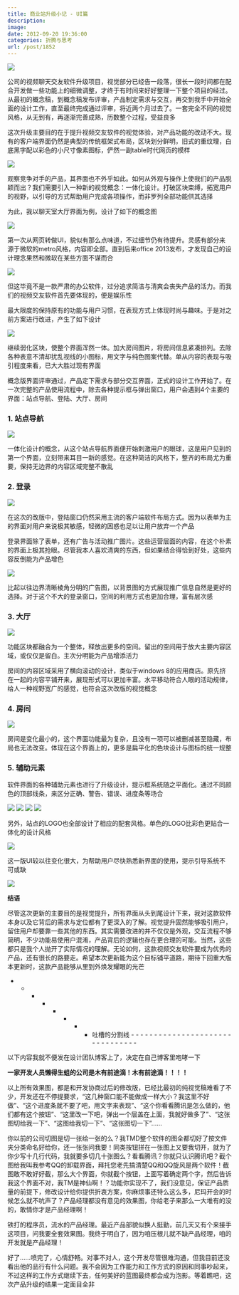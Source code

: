 ```yaml
---
title: 商业站升级小记 - UI篇
description: 
image: 
date: 2012-09-20 19:36:00
categories: 折腾与思考
url: /post/1852
---
```


![](https://storage.fleek-internal.com/0a3a8890-e65e-47ce-93d7-0442b9209d38-bucket/blog/posts/2012-09/09-20/1.jpg)

公司的视频聊天交友软件升级项目，视觉部分已经告一段落，很长一段时间都在配合开发做一些功能上的细微调整，才终于有时间来好好整理一下整个项目的经过。从最初的概念稿，到概念稿发布评审，产品制定需求与交互，再交到我手中开始全面的设计工作，直至最终完成通过评审，将近两个月过去了。一套完全不同的视觉风格，从无到有，再逐渐完善成熟，历数整个过程，受益良多

这次升级主要目的在于提升视频交友软件的视觉体验，对产品功能的改动不大。现有的客户端界面仍然是典型的传统框架式布局，区块划分鲜明，旧式的重纹理，白底黑字配以彩色的小尺寸像素图标，俨然一副table时代网页的模样

![](https://storage.fleek-internal.com/0a3a8890-e65e-47ce-93d7-0442b9209d38-bucket/blog/posts/2012-09/09-20/2.jpg)

观察竞争对手的产品，其界面也不外乎如此。如何从外观与操作上使我们的产品脱颖而出？我们需要引入一种新的视觉概念：一体化设计。打破区块束缚，拓宽用户的视野，以引导的方式帮助用户完成各项操作，而非罗列全部功能供其选择

为此，我以聊天室大厅界面为例，设计了如下的概念图

![](https://storage.fleek-internal.com/0a3a8890-e65e-47ce-93d7-0442b9209d38-bucket/blog/posts/2012-09/09-20/3.jpg)

第一次从网页转做UI，貌似有那么点味道，不过细节仍有待提升。灵感有部分来源于微软的metro风格，内容即全部。直到后来office 2013发布，才发现自己的设计理念果然和微软在某些方面不谋而合

![](https://storage.fleek-internal.com/0a3a8890-e65e-47ce-93d7-0442b9209d38-bucket/blog/posts/2012-09/09-20/4.jpg)

但这毕竟不是一款严肃的办公软件，过分追求简洁与清爽会丧失产品的活力。而我们的视频交友软件首先要体现的，便是娱乐性

最大限度的保持原有的功能与用户习惯，在表现方式上体现时尚与趣味。于是对之前方案进行改进，产生了如下设计

![](https://storage.fleek-internal.com/0a3a8890-e65e-47ce-93d7-0442b9209d38-bucket/blog/posts/2012-09/09-20/5.jpg)

继续弱化区块，使整个界面浑然一体。加大房间图片，将房间信息紧凑排列。去除各种表意不清却扰乱视线的小图标，用文字与纯色图案代替。单从内容的表现与吸引程度来看，已大大胜过现有界面

概念版界面评审通过，产品定下需求与部分交互界面，正式的设计工作开始了。在一次完整的产品使用流程中，除去各种提示框与弹出窗口，用户会遇到4个主要的界面：站点导航、登陆、大厅、房间

### 1. 站点导航

![](https://storage.fleek-internal.com/0a3a8890-e65e-47ce-93d7-0442b9209d38-bucket/blog/posts/2012-09/09-20/6.jpg)

一体化设计的概念，从这个站点导航界面便开始刺激用户的眼球，这是用户见到的第一个界面，立刻带来耳目一新的感觉。在这种简洁的风格下，整齐的布局尤为重要，保持无边界的内容区域完整不散乱

### 2. 登录

![](https://storage.fleek-internal.com/0a3a8890-e65e-47ce-93d7-0442b9209d38-bucket/blog/posts/2012-09/09-20/7.jpg)

在这次的改版中，登陆窗口仍然采用主流的客户端软件布局方式。因为以表单为主的界面对用户来说极其敏感，轻微的困惑也足以让用户放弃一个产品

登录界面除了表单，还有广告与活动推广图片。这些运营层面的内容，在这个朴素的界面上极其抢眼。尽管我本人喜欢清爽的东西，但如果结合得恰到好处，这些内容反倒能为产品增色

![](https://storage.fleek-internal.com/0a3a8890-e65e-47ce-93d7-0442b9209d38-bucket/blog/posts/2012-09/09-20/8.jpg)

比起以往边界清晰棱角分明的广告图，以背景图的方式展现推广信息自然是更好的选择。对于这个不大的登录窗口，空间的利用方式也更加合理，富有层次感

### 3. 大厅

![](https://storage.fleek-internal.com/0a3a8890-e65e-47ce-93d7-0442b9209d38-bucket/blog/posts/2012-09/09-20/9.jpg)

功能区块都融合为一个整体，释放出更多的空间。留出的空间用于放大主要内容区域，或仅仅是留白。主次分明能为产品增添活力

房间的内容区域采用了横向滚动的设计，类似于windows 8的应用商店。原先挤在一起的内容平铺开来，展现形式可以更加丰富。水平移动符合人眼的活动规律，给人一种视野宽广的感觉，也符合这次改版的视觉概念

### 4. 房间

![](https://storage.fleek-internal.com/0a3a8890-e65e-47ce-93d7-0442b9209d38-bucket/blog/posts/2012-09/09-20/10.jpg)

房间是变化最小的，这个界面功能最为复杂，且没有一项可以被删减甚至隐藏，布局也无法改变。体现在这个界面上的，更多是扁平化的色块设计与图标的统一规整

### 5. 辅助元素

软件界面的各种辅助元素也进行了升级设计，提示框系统随之平面化。通过不同颜色的顶部线条，来区分正确、警告、错误、进度条等场合

![](https://storage.fleek-internal.com/0a3a8890-e65e-47ce-93d7-0442b9209d38-bucket/blog/posts/2012-09/09-20/11.jpg) ![](https://storage.fleek-internal.com/0a3a8890-e65e-47ce-93d7-0442b9209d38-bucket/blog/posts/2012-09/09-20/12.jpg) ![](https://storage.fleek-internal.com/0a3a8890-e65e-47ce-93d7-0442b9209d38-bucket/blog/posts/2012-09/09-20/13.jpg) ![](https://storage.fleek-internal.com/0a3a8890-e65e-47ce-93d7-0442b9209d38-bucket/blog/posts/2012-09/09-20/14.jpg)

另外，站点的LOGO也全部设计了相应的配套风格。单色的LOGO比彩色更贴合一体化的设计风格

![](https://storage.fleek-internal.com/0a3a8890-e65e-47ce-93d7-0442b9209d38-bucket/blog/posts/2012-09/09-20/15.jpg)

这一版UI较以往变化很大，为帮助用户尽快熟悉新界面的使用，提示引导系统不可或缺

![](https://storage.fleek-internal.com/0a3a8890-e65e-47ce-93d7-0442b9209d38-bucket/blog/posts/2012-09/09-20/16.jpg)

**结语**

尽管这次更新的主要目的是视觉提升，所有界面从头到尾设计下来，我对这款软件本身以及它背后的需求与定位都有了更深入的了解。视觉提升固然能够吸引用户，留住用户却要靠一些其他的东西。其实需要改进的并不仅仅是外观，交互流程不够简明，不少功能易使用户混淆，产品背后的逻辑也存在更合理的可能。当然，这些都只是我个人抛开了实际情况的理解。无论如何，这款视频交友软件要成为优秀的产品，还有很长的路要走。希望本次更新能为这个目标铺平道路，期待下回重大版本更新时，这款产品能够从里到外焕发耀眼的光芒

- - - - - - - -   吐槽的分割线  - - - - - - - - - - - - - - - - - - - - - - - - - - - - - - - -

以下内容我就不便发在设计团队博客上了，决定在自己博客里咆哮一下

**一家开发人员懒得生蛆的公司是木有前途滴！木有前途滴！！！！**

以上所有效果图，都是和开发协商过后的修改版，已经比最初的纯视觉稿难看了不少，开发还在不停提要求，“这几种窗口能不能做成一样大小？我这里不好做”、“这个进度条就不要了吧，用文字来表现”、“这个你看看腾讯是怎么做的，他们都有这个按钮”、“这里改一下吧，弹出一个层盖在上面，我就好做多了”、“这张图切给我一下”、“这图给我切一下”、“这张图切一下”……

你以前的公司切图是切一张给一张的么？我TMD整个软件的图全都切好了按文件夹分类命名好给你，还一张张问我要！同类按钮拼在一张图上又要我切开，就为了你少写十几行代码，我就要多切几十张图么？看看腾讯？你就只认识腾讯吧？截个图给我叫我参考QQ的卸载界面，拜托您老先搞清楚QQ和QQ旋风是两个软件！截图敢不敢好好截，那么大个界面，你就截个按钮，上面写着确定两个字，然后告诉我这个界面不对，我TM是神仙啊！？功能你实现不了，我们没意见，保证产品质量的前提下，修改设计给你提供折衷方案，你麻烦事还特么这么多，尼玛开会的时候怎么就不吭声了？产品经理都没有意见的效果图，你给老子来那么一大堆有的没的，敢情你才是产品经理啊！

铁打的程序员，流水的产品经理。最近产品部貌似换人挺勤，前几天又有个来接手这项目，问我要全套效果图。我终于明白了，因为咱压根儿就不缺产品经理，咱的开发就是产品经理！

好了……喷完了，心情舒畅。对事不对人，这个开发尽管很难沟通，但我目前还没看出他的品行有什么问题。我不会因为工作能力和工作方式的原因和同事吵起来，不过这样的工作方式继续下去，任何美好的蓝图最终都会成为泡影。等着瞧吧，这次产品升级的结果一定面目全非